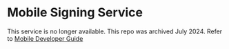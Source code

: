 
# Mobile Signing Service
This service is no longer available. This repo was archived July 2024. Refer to [Mobile Developer Guide](https://developer.gov.bc.ca/docs/default/component/mobile-developer-guide/)




